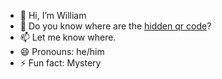 - 👋 Hi, I’m William
- 💬 Do you know where are the [hidden qr code](https://www.qrcode-tiger.com/hidden-qr-code)?
- 📫 Let me know where.
- 😄 Pronouns: he/him
- ⚡ Fun fact: Mystery
